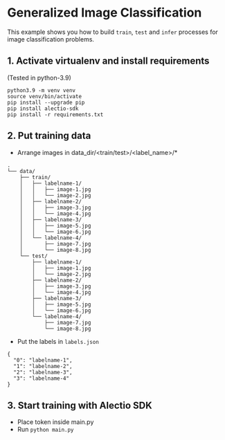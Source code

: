 # Generalized Image Classification

This example shows you how to build `train`, `test` and `infer` processes
for image classification problems.

## 1. Activate virtualenv and install requirements
(Tested in python-3.9)
```
python3.9 -m venv venv
source venv/bin/activate
pip install --upgrade pip
pip install alectio-sdk
pip install -r requirements.txt
```

## 2. Put training data
- Arrange images in data_dir/<train/test>/<label_name>/*
```
.
└── data/
    ├── train/
    │   ├── labelname-1/
    │   │   ├── image-1.jpg
    │   │   └── image-2.jpg
    │   ├── labelname-2/
    │   │   ├── image-3.jpg
    │   │   └── image-4.jpg
    │   ├── labelname-3/
    │   │   ├── image-5.jpg
    │   │   └── image-6.jpg
    │   └── labelname-4/
    │       ├── image-7.jpg
    │       └── image-8.jpg
    └── test/
        ├── labelname-1/
        │   ├── image-1.jpg
        │   └── image-2.jpg
        ├── labelname-2/
        │   ├── image-3.jpg
        │   └── image-4.jpg
        ├── labelname-3/
        │   ├── image-5.jpg
        │   └── image-6.jpg
        └── labelname-4/
            ├── image-7.jpg
            └── image-8.jpg
```
- Put the labels in `labels.json`
```
{
  "0": "labelname-1",
  "1": "labelname-2",
  "2": "labelname-3",
  "3": "labelname-4"
}
```

## 3. Start training with Alectio SDK
- Place token inside main.py
- Run `python main.py`